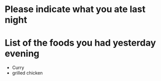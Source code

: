 # Please indicate what you ate last night

# List of the foods you had yesterday evening
- Curry
- grilled chicken